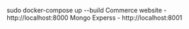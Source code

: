 sudo docker-compose up --build
Commerce website - http://localhost:8000
Mongo Experss - http://localhost:8001
